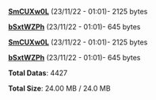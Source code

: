 [**SmCUXw0L**](/data/SmCUXw0L.txt) (23/11/22 - 01:01)- 2125 bytes

[**bSxtWZPh**](/data/bSxtWZPh.txt) (23/11/22 - 01:01)- 645 bytes

[**SmCUXw0L**](/data/SmCUXw0L.txt) (23/11/22 - 01:01)- 2125 bytes

[**bSxtWZPh**](/data/bSxtWZPh.txt) (23/11/22 - 01:01)- 645 bytes

**Total Datas**: 4427

**Total Size**: 24.00 MB / 24.0 MB